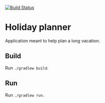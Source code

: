 [![Build Status](https://travis-ci.org/javiersvg/holiday-planner.svg?branch=master)](https://travis-ci.org/javiersvg/holiday-planner)


# Holiday planner

Application meant to help plan a long vacation.

 ## Build
 Run `./gradlew build`.

 ## Run
 Run `./gradlew run`.